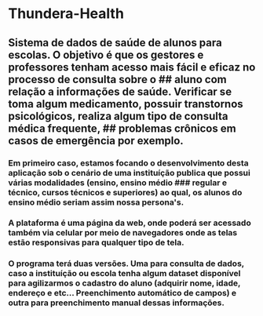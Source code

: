 # Thundera-Health

## Sistema de dados de saúde de alunos para escolas. O objetivo é que os gestores e professores tenham acesso mais fácil e eficaz no processo de consulta sobre o ## aluno com relação a informações de saúde. Verificar se toma algum medicamento, possuir transtornos psicológicos, realiza algum tipo de consulta médica frequente, ## problemas crônicos em casos de emergência por exemplo.

### Em primeiro caso, estamos focando o desenvolvimento desta aplicação sob o cenário de uma instituíção publica que possui várias modalidades (ensino, ensino médio ### regular e técnico, cursos técnicos e superiores) ao qual, os alunos do ensino médio seriam assim nossa persona's.

### A plataforma é uma página da web, onde poderá ser acessado também via celular por meio de navegadores onde as telas estão responsivas para qualquer tipo de tela.

### O programa terá duas versões. Uma para consulta de dados, caso a instituíção ou escola tenha algum dataset disponível para agilizarmos o cadastro do aluno (adquirir nome, idade, endereço e etc... Preenchimento automático de campos) e outra para  preenchimento manual dessas informações.

